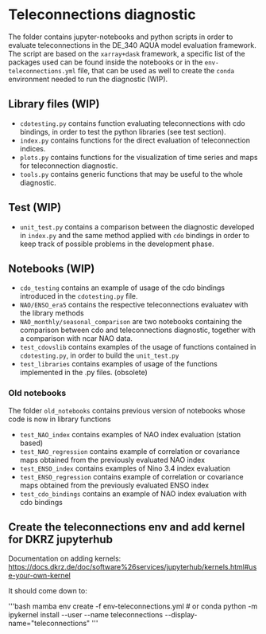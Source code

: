 # Teleconnections diagnostic

The folder contains jupyter-notebooks and python scripts in order to evaluate teleconnections in the DE_340 AQUA model evaluation framework.
The script are based on the `xarray+dask` framework, a specific list of the packages used can be found inside the notebooks or in the `env-teleconnections.yml` file, that can be used as well to create the `conda` environment needed to run the diagnostic (WIP).

## Library files (WIP)

- `cdotesting.py` contains function evaluating teleconnections with cdo bindings, in order to test the python libraries (see test section).
- `index.py` contains functions for the direct evaluation of teleconnection indices.
- `plots.py` contains functions for the visualization of time series and maps for teleconnection diagnostic.
- `tools.py` contains generic functions that may be useful to the whole diagnostic.

## Test (WIP)

- `unit_test.py` contains a comparison between the diagnostic developed in `index.py` and the same method applied with `cdo` bindings in order to keep track of possible problems in the development phase.

## Notebooks (WIP)

- `cdo_testing` contains an example of usage of the cdo bindings introduced in the `cdotesting.py` file.
- `NAO/ENSO_era5` contains the respective teleconnections evaluatev with the library methods
- `NAO_monthly/seasonal_comparison` are two notebooks containing the comparison between cdo and teleconnections diagnostic, together with a comparison with ncar NAO data.
- `test_cdovslib` contains examples of the usage of functions contained in `cdotesting.py`, in order to build the `unit_test.py`
- `test_libraries` contains examples of usage of the functions implemented in the .py files. (obsolete)

### Old notebooks

The folder `old_notebooks` contains previous version of notebooks whose code is now in library functions

- `test_NAO_index` contains examples of NAO index evaluation (station based)
- `test_NAO_regression` contains example of correlation or covariance maps obtained from the previously evaluated NAO index
- `test_ENSO_index` contains examples of Nino 3.4 index evaluation
- `test_ENSO_regression` contains example of correlation or covariance maps obtained from the previously evaluated ENSO index
- `test_cdo_bindings` contains an example of NAO index evaluation with cdo bindings

## Create the teleconnections env and add kernel for DKRZ jupyterhub

Documentation on adding kernels: https://docs.dkrz.de/doc/software%26services/jupyterhub/kernels.html#use-your-own-kernel

It should come down to:

'''bash
mamba env create -f env-teleconnections.yml # or conda 
python -m ipykernel install --user --name teleconnections --display-name="teleconnections"
'''